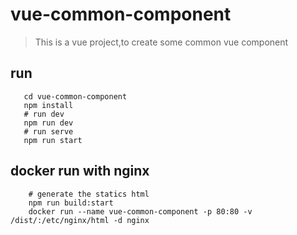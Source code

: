# vue-common-component
> This is a vue project,to create some common vue component 

## run 
```shell
   cd vue-common-component
   npm install 
   # run dev
   npm run dev
   # run serve
   npm run start
```

## docker run with nginx 
```shell
    # generate the statics html
    npm run build:start 
    docker run --name vue-common-component -p 80:80 -v /dist/:/etc/nginx/html -d nginx
```
